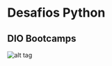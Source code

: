 # Desafios Python

## DIO Bootcamps



![alt tag](https://hermes.digitalinnovation.one/assets/diome/logo.png)
